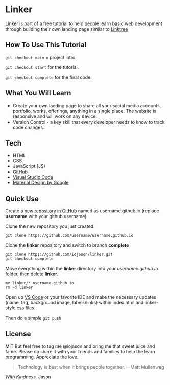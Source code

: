 # Linker
Linker is part of a free tutorial to help people learn basic web development through building their own landing page similar to [Linktree] 

## How To Use This Tutorial
`git checkout main` = project intro.

`git checkout start` for the tutorial.

`git checkout complete` for the final code.

## What You Will Learn
- Create your own landing page to share all your social media accounts, portfolio, works, offerings, anything in a single place. The website is responsive and will work on any device. 
- Version Control - a key skill that every developer needs to know to track code changes.

## Tech
- HTML 
- CSS
- JavaScript (JS)
- [GitHub]
- [Visual Studio Code] 
- [Material Design by Google]

## Quick Use
Create a [new repository in GitHub] named as username.github.io (replace **username** with your github username)

Clone the new repository you just created
```
git clone https://github.com/username/username.github.io
```

Clone the **linker** repository and switch to branch **complete**
```
git clone https://github.com/iojason/linker.git
git checkout complete
```

Move everything within the **linker** directory into your *username.github.io* folder, then delete **linker**.
```
mv linker/* username.github.io
rm -d linker
```

Open up [VS Code] or your favorite IDE and make the necessary updates (name, tag, background image, labels/links) within index.html and linker-style.css files.

Then do a simple `git push`

## License

MIT
But feel free to tag me @iojason and bring me that sweet juice and fame. Please do share it with your friends and families to help the learn programming. Appreciate the love.

> Technology is best when it brings people together.
> —Matt Mullenweg

*With Kindness,*
Jason


[LinkTree]: <https://linktr.ee/>
[Material Design by Google]: <https://m2.material.io/>
[Visual Studio Code]: <https://https://code.visualstudio.com//>
[VS Code]: <https://https://code.visualstudio.com//>
[GitHub]: <https://github.com/>
[new repository in GitHub]: <https://github.com/new/>
